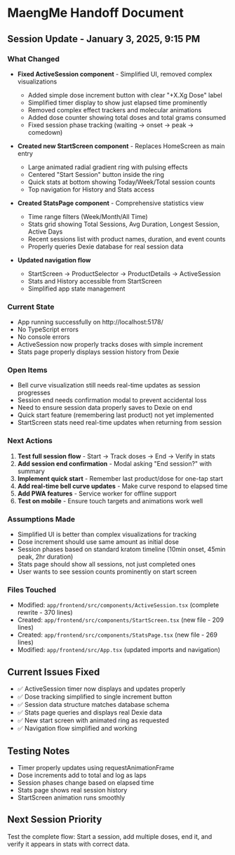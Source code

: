 # MaengMe Handoff Document

## Session Update - January 3, 2025, 9:15 PM

### What Changed
- **Fixed ActiveSession component** - Simplified UI, removed complex visualizations
  - Added simple dose increment button with clear "+X.Xg Dose" label
  - Simplified timer display to show just elapsed time prominently
  - Removed complex effect trackers and molecular animations
  - Added dose counter showing total doses and total grams consumed
  - Fixed session phase tracking (waiting → onset → peak → comedown)
  
- **Created new StartScreen component** - Replaces HomeScreen as main entry
  - Large animated radial gradient ring with pulsing effects
  - Centered "Start Session" button inside the ring
  - Quick stats at bottom showing Today/Week/Total session counts
  - Top navigation for History and Stats access
  
- **Created StatsPage component** - Comprehensive statistics view
  - Time range filters (Week/Month/All Time)
  - Stats grid showing Total Sessions, Avg Duration, Longest Session, Active Days
  - Recent sessions list with product names, duration, and event counts
  - Properly queries Dexie database for real session data
  
- **Updated navigation flow**
  - StartScreen → ProductSelector → ProductDetails → ActiveSession
  - Stats and History accessible from StartScreen
  - Simplified app state management

### Current State
- App running successfully on http://localhost:5178/
- No TypeScript errors
- No console errors
- ActiveSession now properly tracks doses with simple increment
- Stats page properly displays session history from Dexie

### Open Items
- Bell curve visualization still needs real-time updates as session progresses
- Session end needs confirmation modal to prevent accidental loss
- Need to ensure session data properly saves to Dexie on end
- Quick start feature (remembering last product) not yet implemented
- StartScreen stats need real-time updates when returning from session

### Next Actions
1. **Test full session flow** - Start → Track doses → End → Verify in stats
2. **Add session end confirmation** - Modal asking "End session?" with summary
3. **Implement quick start** - Remember last product/dose for one-tap start
4. **Add real-time bell curve updates** - Make curve respond to elapsed time
5. **Add PWA features** - Service worker for offline support
6. **Test on mobile** - Ensure touch targets and animations work well

### Assumptions Made
- Simplified UI is better than complex visualizations for tracking
- Dose increment should use same amount as initial dose
- Session phases based on standard kratom timeline (10min onset, 45min peak, 2hr duration)
- Stats page should show all sessions, not just completed ones
- User wants to see session counts prominently on start screen

### Files Touched
- Modified: `app/frontend/src/components/ActiveSession.tsx` (complete rewrite - 370 lines)
- Created: `app/frontend/src/components/StartScreen.tsx` (new file - 209 lines)
- Created: `app/frontend/src/components/StatsPage.tsx` (new file - 269 lines)
- Modified: `app/frontend/src/App.tsx` (updated imports and navigation)

## Current Issues Fixed
- ✅ ActiveSession timer now displays and updates properly
- ✅ Dose tracking simplified to single increment button
- ✅ Session data structure matches database schema
- ✅ Stats page queries and displays real Dexie data
- ✅ New start screen with animated ring as requested
- ✅ Navigation flow simplified and working

## Testing Notes
- Timer properly updates using requestAnimationFrame
- Dose increments add to total and log as laps
- Session phases change based on elapsed time
- Stats page shows real session history
- StartScreen animation runs smoothly

## Next Session Priority
Test the complete flow: Start a session, add multiple doses, end it, and verify it appears in stats with correct data.